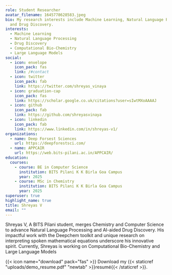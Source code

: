 ```yaml
---
role: Student Researcher
avatar_filename: 1645778628583.jpeg
bio: My research interests include Machine Learning, Natural Language Processing
  and Drug Discovery.
interests:
  - Machine Learning
  - Natural Language Processing
  - Drug Discovery
  - Computational Bio-Chemistry
  - Large Language Models
social:
  - icon: envelope
    icon_pack: fas
    link: /#contact
  - icon: twitter
    icon_pack: fab
    link: https://twitter.com/shreyas_vinaya
  - icon: graduation-cap
    icon_pack: fas
    link: https://scholar.google.co.uk/citations?user=sIwtMXoAAAAJ
  - icon: github
    icon_pack: fab
    link: https://github.com/shreyasvinaya
  - icon: linkedin
    icon_pack: fab
    link: https://www.linkedin.com/in/shreyas-v1/
organizations:
  - name: Deep Forsest Sciences
    url: https://deepforestsci.com/
  - name: APPCAIR
    url: https://web.bits-pilani.ac.in/APPCAIR/
education:
  courses:
    - course: BE in Computer Science
      institution: BITS Pilani K K Birla Goa Campus
      year: 2025
    - course: MSc in Chemistry
      institution: BITS Pilani K K Birla Goa Campus
      year: 2025
superuser: true
highlight_name: true
title: Shreyas V
email: ""
---
```

Shreyas V, A BITS Pilani student, merges Chemistry and Computer Science to advance Natural Language Processing and AI-aided Drug Discovery. His impactful work with the Deepchem toolkit and unique research on interpreting spoken mathematical equations underscore his innovative spirit. Currently, Shreyas is working on Computational Bio-Chemistry and Large Language Models

{{< icon name="download" pack="fas" >}} Download my {{< staticref "uploads/demo_resume.pdf" "newtab" >}}resumé{{< /staticref >}}.